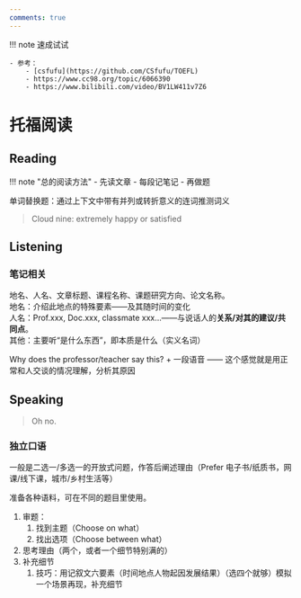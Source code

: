 ```yaml
---
comments: true
---
```


!!! note
    速成试试

    - 参考：
        - [csfufu](https://github.com/CSfufu/TOEFL)
        - https://www.cc98.org/topic/6066390
        - https://www.bilibili.com/video/BV1LW411v7Z6

# 托福阅读

## Reading

!!! note "总的阅读方法"
    - 先读文章
        - 每段记笔记
    - 再做题

单词替换题：通过上下文中带有并列或转折意义的连词推测词义

> Cloud nine: extremely happy or satisfied

## Listening

### 笔记相关

地名、人名、文章标题、课程名称、课题研究方向、论文名称。  
地名：介绍此地点的特殊要素——及其随时间的变化  
人名：Prof.xxx, Doc.xxx, classmate xxx...——与说话人的**关系/对其的建议/共同点**。  
其他：主要听“是什么东西”，即本质是什么（实义名词）  

Why does the professor/teacher say this? + 一段语音 —— 这个感觉就是用正常和人交谈的情况理解，分析其原因

## Speaking

> Oh no.

### 独立口语

一般是二选一/多选一的开放式问题，作答后阐述理由（Prefer 电子书/纸质书，网课/线下课，城市/乡村生活等）

准备各种语料，可在不同的题目里使用。

1. 审题：
   1. 找到主题（Choose on what）
   2. 找出选项（Choose between what）
2. 思考理由（两个，或者一个细节特别满的）
3. 补充细节
   1. 技巧：用记叙文六要素（时间地点人物起因发展结果）（选四个就够）模拟一个场景再现，补充细节
